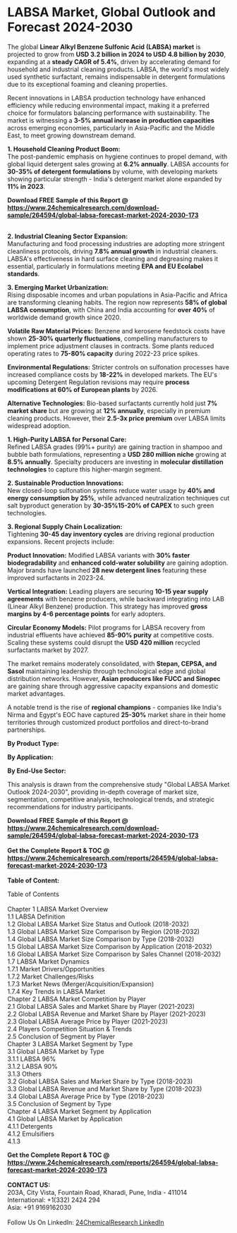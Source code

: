<h1>LABSA Market, Global Outlook and Forecast 2024-2030</h1><p>The global <strong>Linear Alkyl Benzene Sulfonic Acid (LABSA) market</strong> is projected to grow from <strong>USD 3.2 billion in 2024 to USD 4.8 billion by 2030</strong>, expanding at a <strong>steady CAGR of 5.4%</strong>, driven by accelerating demand for household and industrial cleaning products. LABSA, the world's most widely used synthetic surfactant, remains indispensable in detergent formulations due to its exceptional foaming and cleaning properties.</p><p>Recent innovations in LABSA production technology have enhanced efficiency while reducing environmental impact, making it a preferred choice for formulators balancing performance with sustainability. The market is witnessing a <strong>3-5% annual increase in production capacities</strong> across emerging economies, particularly in Asia-Pacific and the Middle East, to meet growing downstream demand.</p><p><strong>1. Household Cleaning Product Boom:</strong><br>
The post-pandemic emphasis on hygiene continues to propel demand, with global liquid detergent sales growing at <strong>6.2% annually</strong>. LABSA accounts for <strong>30-35% of detergent formulations</strong> by volume, with developing markets showing particular strength - India's detergent market alone expanded by <strong>11% in 2023</strong>.</p><div><b>Download FREE Sample of this Report @ 
            <a href="https://www.24chemicalresearch.com/download-sample/264594/global-labsa-forecast-market-2024-2030-173">
            https://www.24chemicalresearch.com/download-sample/264594/global-labsa-forecast-market-2024-2030-173</a></b></div><br><p><strong>2. Industrial Cleaning Sector Expansion:</strong><br>
Manufacturing and food processing industries are adopting more stringent cleanliness protocols, driving <strong>7.8% annual growth</strong> in industrial cleaners. LABSA's effectiveness in hard surface cleaning and degreasing makes it essential, particularly in formulations meeting <strong>EPA and EU Ecolabel standards</strong>.</p><p><strong>3. Emerging Market Urbanization:</strong><br>
Rising disposable incomes and urban populations in Asia-Pacific and Africa are transforming cleaning habits. The region now represents <strong>58% of global LABSA consumption</strong>, with China and India accounting for <strong>over 40%</strong> of worldwide demand growth since 2020.</p><p><strong>Volatile Raw Material Prices:</strong> Benzene and kerosene feedstock costs have shown <strong>25-30% quarterly fluctuations</strong>, compelling manufacturers to implement price adjustment clauses in contracts. Some plants reduced operating rates to <strong>75-80% capacity</strong> during 2022-23 price spikes.</p><p><strong>Environmental Regulations:</strong> Stricter controls on sulfonation processes have increased compliance costs by <strong>18-22%</strong> in developed markets. The EU's upcoming Detergent Regulation revisions may require <strong>process modifications at 60% of European plants</strong> by 2026.</p><p><strong>Alternative Technologies:</strong> Bio-based surfactants currently hold just <strong>7% market share</strong> but are growing at <strong>12% annually</strong>, especially in premium cleaning products. However, their <strong>2.5-3x price premium</strong> over LABSA limits widespread adoption.</p><p><strong>1. High-Purity LABSA for Personal Care:</strong><br>
Refined LABSA grades (99%+ purity) are gaining traction in shampoo and bubble bath formulations, representing a <strong>USD 280 million niche</strong> growing at <strong>8.5% annually</strong>. Specialty producers are investing in <strong>molecular distillation technologies</strong> to capture this higher-margin segment.</p><p><strong>2. Sustainable Production Innovations:</strong><br>
New closed-loop sulfonation systems reduce water usage by <strong>40% and energy consumption by 25%</strong>, while advanced neutralization techniques cut salt byproduct generation by <strong>30-35%15-20% of CAPEX</strong> to such green technologies.</p><p><strong>3. Regional Supply Chain Localization:</strong><br>
Tightening <strong>30-45 day inventory cycles</strong> are driving regional production expansions. Recent projects include:
</p><p><strong>Product Innovation:</strong> Modified LABSA variants with <strong>30% faster biodegradability</strong> and <strong>enhanced cold-water solubility</strong> are gaining adoption. Major brands have launched <strong>28 new detergent lines</strong> featuring these improved surfactants in 2023-24.</p><p><strong>Vertical Integration:</strong> Leading players are securing <strong>10-15 year supply agreements</strong> with benzene producers, while backward integrating into LAB (Linear Alkyl Benzene) production. This strategy has improved <strong>gross margins by 4-6 percentage points</strong> for early adopters.</p><p><strong>Circular Economy Models:</strong> Pilot programs for LABSA recovery from industrial effluents have achieved <strong>85-90% purity</strong> at competitive costs. Scaling these systems could disrupt the <strong>USD 420 million</strong> recycled surfactants market by 2027.</p><p>The market remains moderately consolidated, with <strong>Stepan, CEPSA, and Sasol</strong> maintaining leadership through technological edge and global distribution networks. However, <strong>Asian producers like FUCC and Sinopec</strong> are gaining share through aggressive capacity expansions and domestic market advantages.</p><p>A notable trend is the rise of <strong>regional champions</strong> - companies like India's Nirma and Egypt's EOC have captured <strong>25-30%</strong> market share in their home territories through customized product portfolios and direct-to-brand partnerships.</p><p><strong>By Product Type:</strong></p><p><strong>By Application:</strong></p><p><strong>By End-Use Sector:</strong></p><p>This analysis is drawn from the comprehensive study "Global LABSA Market Outlook 2024-2030", providing in-depth coverage of market size, segmentation, competitive analysis, technological trends, and strategic recommendations for industry participants.</p><div><b>Download FREE Sample of this Report @ 
            <a href="https://www.24chemicalresearch.com/download-sample/264594/global-labsa-forecast-market-2024-2030-173">
            https://www.24chemicalresearch.com/download-sample/264594/global-labsa-forecast-market-2024-2030-173</a></b></div><br><div><b>Get the Complete Report & TOC @ 
            <a href="https://www.24chemicalresearch.com/reports/264594/global-labsa-forecast-market-2024-2030-173">
            https://www.24chemicalresearch.com/reports/264594/global-labsa-forecast-market-2024-2030-173</a></b></div><br>
            <b>Table of Content:</b><p>Table of Contents<br />
<br />
Chapter 1 LABSA Market Overview<br />
    1.1 LABSA Definition<br />
    1.2 Global LABSA Market Size Status and Outlook (2018-2032)<br />
    1.3 Global LABSA Market Size Comparison by Region (2018-2032)<br />
    1.4 Global LABSA Market Size Comparison by Type (2018-2032)<br />
    1.5 Global LABSA Market Size Comparison by Application (2018-2032)<br />
    1.6 Global LABSA Market Size Comparison by Sales Channel (2018-2032)<br />
    1.7 LABSA Market Dynamics<br />
        1.7.1 Market Drivers/Opportunities<br />
        1.7.2 Market Challenges/Risks<br />
        1.7.3 Market News (Merger/Acquisition/Expansion)<br />
        1.7.4 Key Trends in LABSA Market<br />
Chapter 2 LABSA Market Competition by Player<br />
    2.1 Global LABSA Sales and Market Share by Player (2021-2023)<br />
    2.2 Global LABSA Revenue and Market Share by Player (2021-2023)<br />
    2.3 Global LABSA Average Price by Player (2021-2023)<br />
    2.4 Players Competition Situation & Trends<br />
    2.5 Conclusion of Segment by Player<br />
Chapter 3 LABSA Market Segment by Type<br />
    3.1 Global LABSA Market by Type<br />
        3.1.1 LABSA 96%<br />
        3.1.2 LABSA 90%<br />
        3.1.3 Others<br />
    3.2 Global LABSA Sales and Market Share by Type (2018-2023)<br />
    3.3 Global LABSA Revenue and Market Share by Type (2018-2023)<br />
    3.4 Global LABSA Average Price by Type (2018-2023)<br />
    3.5 Conclusion of Segment by Type<br />
Chapter 4 LABSA Market Segment by Application<br />
    4.1 Global LABSA Market by Application<br />
        4.1.1 Detergents<br />
        4.1.2 Emulsifiers<br />
        4.1.3 </p><div><b>Get the Complete Report & TOC @ 
            <a href="https://www.24chemicalresearch.com/reports/264594/global-labsa-forecast-market-2024-2030-173">
            https://www.24chemicalresearch.com/reports/264594/global-labsa-forecast-market-2024-2030-173</a></b></div><br><b>CONTACT US:</b><br>
            203A, City Vista, Fountain Road, Kharadi, Pune, India - 411014<br>
            International: +1(332) 2424 294<br>
            Asia: +91 9169162030 <br><br>
            Follow Us On LinkedIn: <a href="https://www.linkedin.com/company/24chemicalresearch/">24ChemicalResearch LinkedIn</a>